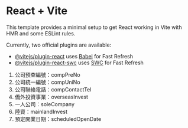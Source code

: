 # React + Vite

This template provides a minimal setup to get React working in Vite with HMR and some ESLint rules.

Currently, two official plugins are available:

- [@vitejs/plugin-react](https://github.com/vitejs/vite-plugin-react/blob/main/packages/plugin-react/README.md) uses [Babel](https://babeljs.io/) for Fast Refresh
- [@vitejs/plugin-react-swc](https://github.com/vitejs/vite-plugin-react-swc) uses [SWC](https://swc.rs/) for Fast Refresh

1. 公司預查編號：compPreNo
2. 公司統一編號：compUniNo
3. 公司聯絡電話：compContactTel
4. 僑外投資事業：overseasInvest
5. 一人公司：soleCompany
6. 陸資：mainlandInvest
7. 預定開業日期：scheduledOpenDate
